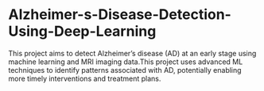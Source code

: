 # Alzheimer-s-Disease-Detection-Using-Deep-Learning
This project aims to detect Alzheimer’s disease (AD) at an early stage using machine learning and MRI imaging data.This project uses advanced ML techniques to identify patterns associated with AD, potentially enabling more timely interventions and treatment plans.

